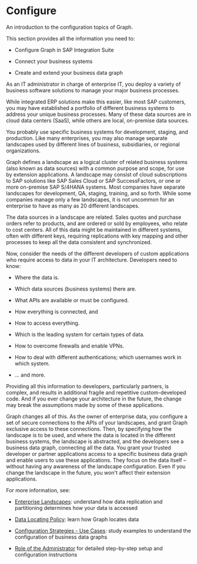 <!-- loio1b52dd10f37c45feabaa1949bc80f261 -->

# Configure

An introduction to the configuration topics of Graph.

This section provides all the information you need to:

-   Configure Graph in SAP Integration Suite 

-   Connect your business systems
-   Create and extend your business data graph

As an IT administrator in charge of enterprise IT, you deploy a variety of business software solutions to manage your major business processes.

While integrated ERP solutions make this easier, like most SAP customers, you may have established a portfolio of different business systems to address your unique business processes. Many of these data sources are in cloud data centers \(SaaS\), while others are local, on-premise data sources.

You probably use specific business systems for development, staging, and production. Like many enterprises, you may also manage separate landscapes used by different lines of business, subsidiaries, or regional organizations.

Graph defines a landscape as a logical cluster of related business systems \(also known as data sources\) with a common purpose and scope, for use by extension applications. A landscape may consist of cloud subscriptions to SAP solutions like SAP Sales Cloud or SAP SuccessFactors, or one or more on-premise SAP S/4HANA systems. Most companies have separate landscapes for development, QA, staging, training, and so forth. While some companies manage only a few landscapes, it is not uncommon for an enterprise to have as many as 20 different landscapes.

The data sources in a landscape are related. Sales quotes and purchase orders refer to products, and are ordered or sold by employees, who relate to cost centers. All of this data might be maintained in different systems, often with different keys, requiring replications with key mapping and other processes to keep all the data consistent and synchronized.

Now, consider the needs of the different developers of custom applications who require access to data in your IT architecture. Developers need to know:

-   Where the data is.

-   Which data sources \(business systems\) there are.

-   What APIs are available or must be configured.

-   How everything is connected, and

-   How to access everything.

-   Which is the leading system for certain types of data.

-   How to overcome firewalls and enable VPNs.

-   How to deal with different authentications; which usernames work in which system.

-   ... and more.


Providing all this information to developers, particularly partners, is complex, and results in additional fragile and repetitive custom-developed code. And if you ever change your architecture in the future, the change may break the assumptions made by some of these applications.

Graph changes all of this. As the owner of enterprise data, you configure a set of secure connections to the APIs of your landscapes, and grant Graph exclusive access to these connections. Then, by specifying how the landscape is to be used, and where the data is located in the different business systems, the landscape is abstracted, and the developers see a business data graph, connecting all the data. You grant your trusted developer or partner applications access to a specific business data graph and enable users to use these applications. They focus on the data itself – without having any awareness of the landscape configuration. Even if you change the landscape in the future, you won't affect their extension applications.

For more information, see:

-   [Enterprise Landscapes](enterprise-landscapes-9d7be62.md): understand how data replication and partitioning determines how your data is accessed

-   [Data Locating Policy](data-locating-policy-28d2c2c.md): learn how Graph locates data

-   [Configuration Strategies - Use Cases](configuration-strategies-use-cases-3652dcb.md): study examples to understand the configuration of business data graphs

-   [Role of the Administrator](role-of-the-administrator-7b44365.md) for detailed step-by-step setup and configuration instructions


